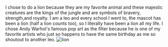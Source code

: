 I chose to do a lion because they are my favorite animal and these majestic creatures are the kings of the jungle and are symbols of bravery, strength,and royalty. I am a leo and every school I went to, the mascot has been a lion (half a lion counts too), so I literally have been a lion all my life. I chose Andy Warhol's famous pop art as the filter because he is one of my favorite artists who just so happens to have the same birthday as me so shoutout to another leo.
![lion](https://user-images.githubusercontent.com/67920437/87843341-c59da200-c881-11ea-8289-b989ad5569ad.png)

